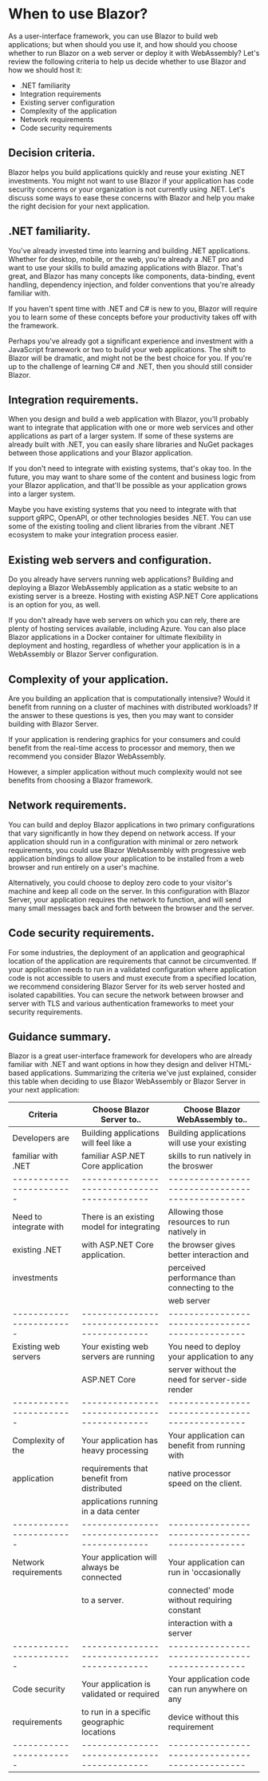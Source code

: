 # When to use Blazor?
As a user-interface framework, you can use Blazor to build web applications; but when should you use it, and how should you choose whether to run Blazor on a web server or deploy it with WebAssembly? Let's review the following criteria to help us decide whether to use Blazor and how we should host it:
* .NET familiarity
* Integration requirements
* Existing server configuration
* Complexity of the application
* Network requirements
* Code security requirements

## Decision criteria.
Blazor helps you build applications quickly and reuse your existing .NET investments. You might not want to use Blazor if your application has code security concerns or your organization is not currently using .NET. Let's discuss some ways to ease these concerns with Blazor and help you make the right decision for your next application.

## .NET familiarity.
You've already invested time into learning and building .NET applications. Whether for desktop, mobile, or the web, you're already a .NET pro and want to use your skills to build amazing applications with Blazor. That's great, and Blazor has many concepts like components, data-binding, event handling, dependency injection, and folder conventions that you're already familiar with.

If you haven't spent time with .NET and C# is new to you, Blazor will require you to learn some of these concepts before your productivity takes off with the framework.

Perhaps you've already got a significant experience and investment with a JavaScript framework or two to build your web applications. The shift to Blazor will be dramatic, and might not be the best choice for you. If you're up to the challenge of learning C# and .NET, then you should still consider Blazor.

## Integration requirements.
When you design and build a web application with Blazor, you'll probably want to integrate that application with one or more web services and other applications as part of a larger system. If some of these systems are already built with .NET, you can easily share libraries and NuGet packages between those applications and your Blazor application.

If you don't need to integrate with existing systems, that's okay too. In the future, you may want to share some of the content and business logic from your Blazor application, and that'll be possible as your application grows into a larger system.

Maybe you have existing systems that you need to integrate with that support gRPC, OpenAPI, or other technologies besides .NET. You can use some of the existing tooling and client libraries from the vibrant .NET ecosystem to make your integration process easier.

## Existing web servers and configuration.
Do you already have servers running web applications? Building and deploying a Blazor WebAssembly application as a static website to an existing server is a breeze. Hosting with existing ASP.NET Core applications is an option for you, as well.

If you don't already have web servers on which you can rely, there are plenty of hosting services available, including Azure. You can also place Blazor applications in a Docker container for ultimate flexibility in deployment and hosting, regardless of whether your application is in a WebAssembly or Blazor Server configuration.

## Complexity of your application.
Are you building an application that is computationally intensive? Would it benefit from running on a cluster of machines with distributed workloads? If the answer to these questions is yes, then you may want to consider building with Blazor Server.

If your application is rendering graphics for your consumers and could benefit from the real-time access to processor and memory, then we recommend you consider Blazor WebAssembly.

However, a simpler application without much complexity would not see benefits from choosing a Blazor framework.

## Network requirements.
You can build and deploy Blazor applications in two primary configurations that vary significantly in how they depend on network access. If your application should run in a configuration with minimal or zero network requirements, you could use Blazor WebAssembly with progressive web application bindings to allow your application to be installed from a web browser and run entirely on a user's machine.

Alternatively, you could choose to deploy zero code to your visitor's machine and keep all code on the server. In this configuration with Blazor Server, your application requires the network to function, and will send many small messages back and forth between the browser and the server.

## Code security requirements.
For some industries, the deployment of an application and geographical location of the application are requirements that cannot be circumvented. If your application needs to run in a validated configuration where application code is not accessible to users and must execute from a specified location, we recommend considering Blazor Server for its web server hosted and isolated capabilities. You can secure the network between browser and server with TLS and various authentication frameworks to meet your security requirements.

## Guidance summary.
Blazor is a great user-interface framework for developers who are already familiar with .NET and want options in how they design and deliver HTML-based applications. Summarizing the criteria we've just explained, consider this table when deciding to use Blazor WebAssembly or Blazor Server in your next application:

| **Criteria**          | **Choose Blazor Server to..**             | **Choose Blazor WebAssembly to..**            |
|-----------------------|-------------------------------------------|-----------------------------------------------|
| Developers are        | Building applications will feel like a    | Building applications will use your existing  |
|familiar with .NET     | familiar ASP.NET Core application         | skills to run natively in the broswer         |
|-----------------------|-------------------------------------------|-----------------------------------------------|
| Need to integrate with| There is an existing model for integrating| Allowing those resources to run natively in   |
| existing .NET         | with ASP.NET Core application.            | the browser gives better interaction and      |
| investments           |                                           | perceived performance than connecting to the  |
|                       |                                           | web server                                    |
|-----------------------|-------------------------------------------|-----------------------------------------------|
| Existing web servers  | Your existing web servers are running     | You need to deploy your application to any    |
|                       | ASP.NET Core                              | server without the need for server-side render|
|-----------------------|-------------------------------------------|-----------------------------------------------|
| Complexity of the     | Your application has heavy processing     | Your application can benefit from running with|
| application           | requirements that benefit from distributed| native processor speed on the client.         |
|                       | applications running in a data center     |                                               |
|-----------------------|-------------------------------------------|-----------------------------------------------|
| Network requirements  | Your application will always be connected | Your application can run in 'occasionally     |
|                       | to a server.                              | connected' mode without requiring constant    |
|                       |                                           | interaction with a server                     |
|-----------------------|-------------------------------------------|-----------------------------------------------|
| Code security         | Your application is validated or required | Your application code can run anywhere on any |
| requirements          | to run in a specific geographic locations | device without this requirement               |
|-----------------------|-------------------------------------------|-----------------------------------------------|